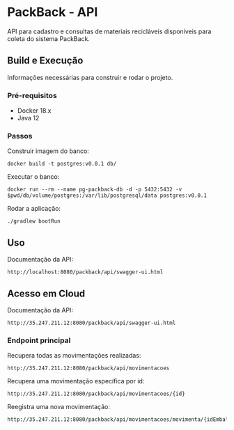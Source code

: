 # PackBack - API

API para cadastro e consultas de materiais recicláveis disponíveis para coleta do sistema PackBack.

## Build e Execução

Informações necessárias para construir e rodar o projeto.

### Pré-requisitos

- Docker 18.x
- Java 12

### Passos

Construir imagem do banco:
```
docker build -t postgres:v0.0.1 db/
```

Executar o banco:
```
docker run --rm --name pg-packback-db -d -p 5432:5432 -v $pwd/db/volume/postgres:/var/lib/postgresql/data postgres:v0.0.1
```

Rodar a aplicação:
```
./gradlew bootRun
```

## Uso

Documentação da API:
```
http://localhost:8080/packback/api/swagger-ui.html
```


## Acesso em Cloud

Documentação da API:

```
http://35.247.211.12:8080/packback/api/swagger-ui.html
```

### Endpoint principal

Recupera todas as movimentações realizadas:
```
http://35.247.211.12:8080/packback/api/movimentacoes
```

Recupera uma movimentação específica por id:
```
http://35.247.211.12:8080/packback/api/movimentacoes/{id}
```

Reegistra uma nova movimentação:
```
http://35.247.211.12:8080/packback/api/movimentacoes/movimenta/{idEmbalagem}/de/{idUsuarioOrigem}/para/{idUsuarioDestino}
```